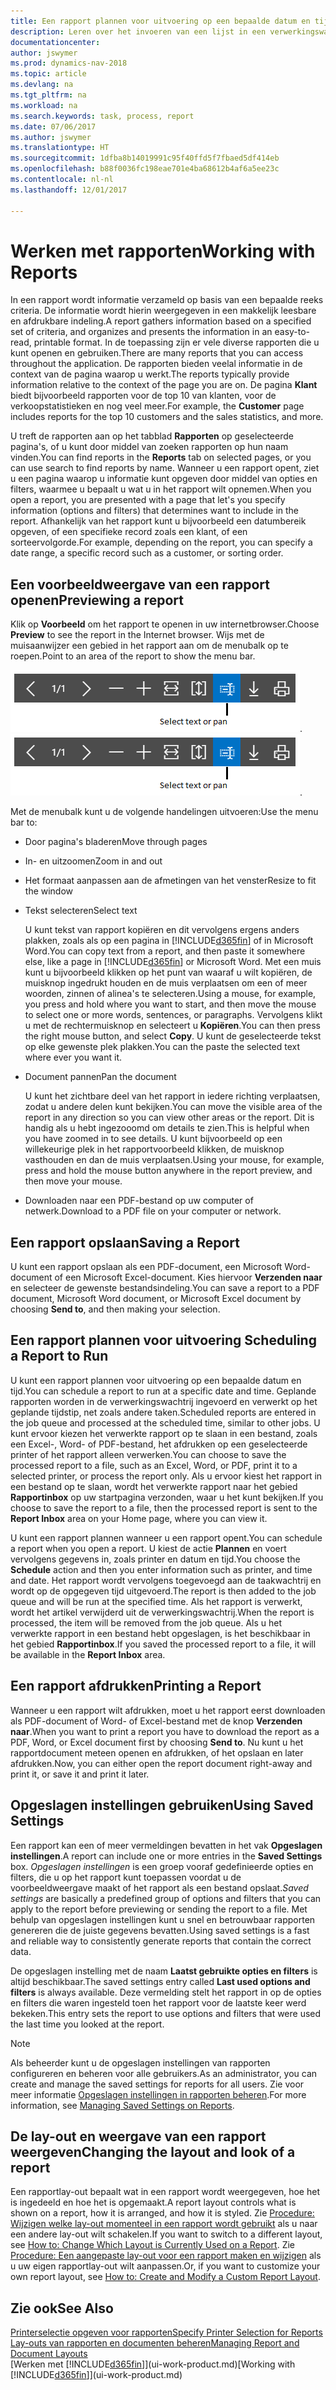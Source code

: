 ```yaml
---
title: Een rapport plannen voor uitvoering op een bepaalde datum en tijd
description: Leren over het invoeren van een lijst in een verwerkingswachtrij en het plannen om te worden verwerkt op een specifieke datum en tijd.
documentationcenter: 
author: jswymer
ms.prod: dynamics-nav-2018
ms.topic: article
ms.devlang: na
ms.tgt_pltfrm: na
ms.workload: na
ms.search.keywords: task, process, report
ms.date: 07/06/2017
ms.author: jswymer
ms.translationtype: HT
ms.sourcegitcommit: 1dfba8b14019991c95f40ffd5f7fbaed5df414eb
ms.openlocfilehash: b88f0036fc198eae701e4ba68612b4af6a5ee23c
ms.contentlocale: nl-nl
ms.lasthandoff: 12/01/2017

---
```

# <a name="working-with-reports"></a><span data-ttu-id="fa2a9-103">Werken met rapporten</span><span class="sxs-lookup"><span data-stu-id="fa2a9-103">Working with Reports</span></span>
<span data-ttu-id="fa2a9-104">In een rapport wordt informatie verzameld op basis van een bepaalde reeks criteria. De informatie wordt hierin weergegeven in een makkelijk leesbare en afdrukbare indeling.</span><span class="sxs-lookup"><span data-stu-id="fa2a9-104">A report gathers information based on a specified set of criteria, and organizes and presents the information in an easy-to-read, printable format.</span></span> <span data-ttu-id="fa2a9-105">In de toepassing zijn er vele diverse rapporten die u kunt openen en gebruiken.</span><span class="sxs-lookup"><span data-stu-id="fa2a9-105">There are many reports that you can access throughout the application.</span></span> <span data-ttu-id="fa2a9-106">De rapporten bieden veelal informatie in de context van de pagina waarop u werkt.</span><span class="sxs-lookup"><span data-stu-id="fa2a9-106">The reports typically provide information relative to the context of the page you are on.</span></span> <span data-ttu-id="fa2a9-107">De pagina **Klant** biedt bijvoorbeeld rapporten voor de top 10 van klanten, voor de verkoopstatistieken en nog veel meer.</span><span class="sxs-lookup"><span data-stu-id="fa2a9-107">For example, the **Customer** page includes reports for the top 10 customers and the sales statistics, and more.</span></span>

<span data-ttu-id="fa2a9-108">U treft de rapporten aan op het tabblad **Rapporten** op geselecteerde pagina's, of u kunt door middel van zoeken rapporten op hun naam vinden.</span><span class="sxs-lookup"><span data-stu-id="fa2a9-108">You can find reports in the **Reports** tab on selected pages, or you can use search to find reports by name.</span></span> <span data-ttu-id="fa2a9-109">Wanneer u een rapport opent, ziet u een pagina waarop u informatie kunt opgeven door middel van opties en filters, waarmee u bepaalt u wat u in het rapport wilt opnemen.</span><span class="sxs-lookup"><span data-stu-id="fa2a9-109">When you open a report, you are presented with a page that let's you specify information (options and filters) that determines want to include in the report.</span></span> <span data-ttu-id="fa2a9-110">Afhankelijk van het rapport kunt u bijvoorbeeld een datumbereik opgeven, of een specifieke record zoals een klant, of een sorteervolgorde.</span><span class="sxs-lookup"><span data-stu-id="fa2a9-110">For example, depending on the report, you can specify a date range, a specific record such as a customer, or sorting order.</span></span>

## <a name="previewing-a-report"></a><span data-ttu-id="fa2a9-111">Een voorbeeldweergave van een rapport openen</span><span class="sxs-lookup"><span data-stu-id="fa2a9-111">Previewing a report</span></span>
<span data-ttu-id="fa2a9-112">Klik op **Voorbeeld** om het rapport te openen in uw internetbrowser.</span><span class="sxs-lookup"><span data-stu-id="fa2a9-112">Choose **Preview** to see the report in the Internet browser.</span></span> <span data-ttu-id="fa2a9-113">Wijs met de muisaanwijzer een gebied in het rapport aan om de menubalk op te roepen.</span><span class="sxs-lookup"><span data-stu-id="fa2a9-113">Point to an area of the report to show the menu bar.</span></span>  

<span data-ttu-id="fa2a9-114">![Werkbalk Afdrukvoorbeeld van rapport](media/report_viewer.png "Werkbalk Afdrukvoorbeeld van rapport").</span><span class="sxs-lookup"><span data-stu-id="fa2a9-114">![Report preview toolbar](media/report_viewer.png "Report preview toolbar").</span></span>

<span data-ttu-id="fa2a9-115">Met de menubalk kunt u de volgende handelingen uitvoeren:</span><span class="sxs-lookup"><span data-stu-id="fa2a9-115">Use the menu bar to:</span></span>

-   <span data-ttu-id="fa2a9-116">Door pagina's bladeren</span><span class="sxs-lookup"><span data-stu-id="fa2a9-116">Move through pages</span></span>
-   <span data-ttu-id="fa2a9-117">In- en uitzoomen</span><span class="sxs-lookup"><span data-stu-id="fa2a9-117">Zoom in and out</span></span>
-   <span data-ttu-id="fa2a9-118">Het formaat aanpassen aan de afmetingen van het venster</span><span class="sxs-lookup"><span data-stu-id="fa2a9-118">Resize to fit the window</span></span>
-   <span data-ttu-id="fa2a9-119">Tekst selecteren</span><span class="sxs-lookup"><span data-stu-id="fa2a9-119">Select text</span></span>

    <span data-ttu-id="fa2a9-120">U kunt tekst van rapport kopiëren en dit vervolgens ergens anders plakken, zoals als op een pagina in [!INCLUDE[d365fin](includes/d365fin_md.md)] of in Microsoft Word.</span><span class="sxs-lookup"><span data-stu-id="fa2a9-120">You can copy text from a report, and then paste it somewhere else, like a page in [!INCLUDE[d365fin](includes/d365fin_md.md)] or Microsoft Word.</span></span>  <span data-ttu-id="fa2a9-121">Met een muis kunt u bijvoorbeeld klikken op het punt van waaraf u wilt kopiëren, de muisknop ingedrukt houden en de muis verplaatsen om een of meer woorden, zinnen of alinea's te selecteren.</span><span class="sxs-lookup"><span data-stu-id="fa2a9-121">Using a mouse, for example, you press and hold where you want to start, and then move the mouse to select one or more words, sentences, or paragraphs.</span></span> <span data-ttu-id="fa2a9-122">Vervolgens klikt u met de rechtermuisknop en selecteert u **Kopiëren**.</span><span class="sxs-lookup"><span data-stu-id="fa2a9-122">You can then press the right mouse button, and select **Copy**.</span></span> <span data-ttu-id="fa2a9-123">U kunt de geselecteerde tekst op elke gewenste plek plakken.</span><span class="sxs-lookup"><span data-stu-id="fa2a9-123">You can the paste the selected text where ever you want it.</span></span>
-   <span data-ttu-id="fa2a9-124">Document pannen</span><span class="sxs-lookup"><span data-stu-id="fa2a9-124">Pan the document</span></span>

    <span data-ttu-id="fa2a9-125">U kunt het zichtbare deel van het rapport in iedere richting verplaatsen, zodat u andere delen kunt bekijken.</span><span class="sxs-lookup"><span data-stu-id="fa2a9-125">You can move the visible area of the report in any direction so you can view other areas or the report.</span></span> <span data-ttu-id="fa2a9-126">Dit is handig als u hebt ingezooomd om details te zien.</span><span class="sxs-lookup"><span data-stu-id="fa2a9-126">This is helpful when you have zoomed in to see details.</span></span>  <span data-ttu-id="fa2a9-127">U kunt bijvoorbeeld op een willekeurige plek in het rapportvoorbeeld klikken, de muisknop vasthouden en dan de muis verplaatsen.</span><span class="sxs-lookup"><span data-stu-id="fa2a9-127">Using your mouse, for example, press and hold the mouse button anywhere in the report preview, and then move your mouse.</span></span>

-   <span data-ttu-id="fa2a9-128">Downloaden naar een PDF-bestand op uw computer of netwerk.</span><span class="sxs-lookup"><span data-stu-id="fa2a9-128">Download to a PDF file on your computer or network.</span></span>


## <a name="saving-a-report"></a><span data-ttu-id="fa2a9-129">Een rapport opslaan</span><span class="sxs-lookup"><span data-stu-id="fa2a9-129">Saving a Report</span></span>
<span data-ttu-id="fa2a9-130">U kunt een rapport opslaan als een PDF-document, een Microsoft Word-document of een Microsoft Excel-document. Kies hiervoor **Verzenden naar** en selecteer de gewenste bestandsindeling.</span><span class="sxs-lookup"><span data-stu-id="fa2a9-130">You can save a report to a PDF document, Microsoft Word document, or Microsoft Excel document by choosing **Send to**, and then making your selection.</span></span> 

## <span data-ttu-id="fa2a9-131"><a name="ScheduleReport"></a>Een rapport plannen voor uitvoering</span><span class="sxs-lookup"><span data-stu-id="fa2a9-131"><a name="ScheduleReport"></a> Scheduling a Report to Run</span></span>
<span data-ttu-id="fa2a9-132">U kunt een rapport plannen voor uitvoering op een bepaalde datum en tijd.</span><span class="sxs-lookup"><span data-stu-id="fa2a9-132">You can schedule a report to run at a specific date and time.</span></span> <span data-ttu-id="fa2a9-133">Geplande rapporten worden in de verwerkingswachtrij ingevoerd en verwerkt op het geplande tijdstip, net zoals andere taken.</span><span class="sxs-lookup"><span data-stu-id="fa2a9-133">Scheduled reports are entered in the job queue and processed at the scheduled time, similar to other jobs.</span></span> <span data-ttu-id="fa2a9-134">U kunt ervoor kiezen het verwerkte rapport op te slaan in een bestand, zoals een Excel-, Word- of PDF-bestand, het afdrukken op een geselecteerde printer of het rapport alleen verwerken.</span><span class="sxs-lookup"><span data-stu-id="fa2a9-134">You can choose to save the processed report to a file, such as an Excel, Word, or PDF, print it to a selected printer, or process the report only.</span></span> <span data-ttu-id="fa2a9-135">Als u ervoor kiest het rapport in een bestand op te slaan, wordt het verwerkte rapport naar het gebied **Rapportinbox** op uw startpagina verzonden, waar u het kunt bekijken.</span><span class="sxs-lookup"><span data-stu-id="fa2a9-135">If you choose to save the report to a file, then the processed report is sent to the **Report Inbox** area on your Home page, where you can view it.</span></span>

<span data-ttu-id="fa2a9-136">U kunt een rapport plannen wanneer u een rapport opent.</span><span class="sxs-lookup"><span data-stu-id="fa2a9-136">You can schedule a report when you open a report.</span></span> <span data-ttu-id="fa2a9-137">U kiest de actie **Plannen** en voert vervolgens gegevens in, zoals printer en datum en tijd.</span><span class="sxs-lookup"><span data-stu-id="fa2a9-137">You choose the **Schedule** action and then you enter information such as printer, and time and date.</span></span> <span data-ttu-id="fa2a9-138">Het rapport wordt vervolgens toegevoegd aan de taakwachtrij en wordt op de opgegeven tijd uitgevoerd.</span><span class="sxs-lookup"><span data-stu-id="fa2a9-138">The report is then added to the job queue and will be run at the specified time.</span></span> <span data-ttu-id="fa2a9-139">Als het rapport is verwerkt, wordt het artikel verwijderd uit de verwerkingswachtrij.</span><span class="sxs-lookup"><span data-stu-id="fa2a9-139">When the report is processed, the item will be removed from the job queue.</span></span> <span data-ttu-id="fa2a9-140">Als u het verwerkte rapport in een bestand hebt opgeslagen, is het beschikbaar in het gebied **Rapportinbox**.</span><span class="sxs-lookup"><span data-stu-id="fa2a9-140">If you saved the processed report to a file, it will be available in the **Report Inbox** area.</span></span>

## <span data-ttu-id="fa2a9-141"><a name="PrintReport"></a>Een rapport afdrukken</span><span class="sxs-lookup"><span data-stu-id="fa2a9-141"><a name="PrintReport"></a>Printing a Report</span></span>
<span data-ttu-id="fa2a9-142">Wanneer u een rapport wilt afdrukken, moet u het rapport eerst downloaden als PDF-document of Word- of Excel-bestand met de knop **Verzenden naar**.</span><span class="sxs-lookup"><span data-stu-id="fa2a9-142">When you want to print a report you have to download the report as a PDF, Word, or Excel document first by choosing **Send to**.</span></span> <span data-ttu-id="fa2a9-143">Nu kunt u het rapportdocument meteen openen en afdrukken, of het opslaan en later afdrukken.</span><span class="sxs-lookup"><span data-stu-id="fa2a9-143">Now, you can either open the report document right-away and print it, or save it and print it later.</span></span>

## <a name="using-saved-settings"></a><span data-ttu-id="fa2a9-144">Opgeslagen instellingen gebruiken</span><span class="sxs-lookup"><span data-stu-id="fa2a9-144">Using Saved Settings</span></span>
<span data-ttu-id="fa2a9-145">Een rapport kan een of meer vermeldingen bevatten in het vak **Opgeslagen instellingen**.</span><span class="sxs-lookup"><span data-stu-id="fa2a9-145">A report can include one or more entries in the **Saved Settings** box.</span></span> <span data-ttu-id="fa2a9-146">*Opgeslagen instellingen* is een groep vooraf gedefinieerde opties en filters, die u op het rapport kunt toepassen voordat u de voorbeeldweergave maakt of het rapport als een bestand opslaat.</span><span class="sxs-lookup"><span data-stu-id="fa2a9-146">*Saved settings* are basically a predefined group of options and filters that you can apply to the report before previewing or sending the report to a file.</span></span> <span data-ttu-id="fa2a9-147">Met behulp van opgeslagen instellingen kunt u snel en betrouwbaar rapporten genereren die de juiste gegevens bevatten.</span><span class="sxs-lookup"><span data-stu-id="fa2a9-147">Using saved settings is a fast and reliable way to consistently generate reports that contain the correct data.</span></span>

<span data-ttu-id="fa2a9-148">De opgeslagen instelling met de naam **Laatst gebruikte opties en filters** is altijd beschikbaar.</span><span class="sxs-lookup"><span data-stu-id="fa2a9-148">The saved settings entry called **Last used options and filters** is always available.</span></span> <span data-ttu-id="fa2a9-149">Deze vermelding stelt het rapport in op de opties en filters die waren ingesteld toen het rapport voor de laatste keer werd bekeken.</span><span class="sxs-lookup"><span data-stu-id="fa2a9-149">This entry sets the report to use options and filters that were used the last time you looked at the report.</span></span>

>[!NOTE]
><span data-ttu-id="fa2a9-150">Als beheerder kunt u de opgeslagen instellingen van rapporten configureren en beheren voor alle gebruikers.</span><span class="sxs-lookup"><span data-stu-id="fa2a9-150">As an administrator, you can create and manage the saved settings for reports for all users.</span></span> <span data-ttu-id="fa2a9-151">Zie voor meer informatie [Opgeslagen instellingen in rapporten beheren](reports-saving-reusing-settings.md).</span><span class="sxs-lookup"><span data-stu-id="fa2a9-151">For more information, see [Managing Saved Settings on Reports](reports-saving-reusing-settings.md).</span></span>

## <a name="changing-the-layout-and-look-of-a-report"></a><span data-ttu-id="fa2a9-152">De lay-out en weergave van een rapport weergeven</span><span class="sxs-lookup"><span data-stu-id="fa2a9-152">Changing the layout and look of a report</span></span>
<span data-ttu-id="fa2a9-153">Een rapportlay-out bepaalt wat in een rapport wordt weergegeven, hoe het is ingedeeld en hoe het is opgemaakt.</span><span class="sxs-lookup"><span data-stu-id="fa2a9-153">A report layout controls what is shown on a report, how it is arranged, and how it is styled.</span></span> <span data-ttu-id="fa2a9-154">Zie [Procedure: Wijzigen welke lay-out momenteel in een rapport wordt gebruikt](ui-how-change-layout-currently-used-report.md) als u naar een andere lay-out wilt schakelen.</span><span class="sxs-lookup"><span data-stu-id="fa2a9-154">If you want to switch to a different layout, see [How to: Change Which Layout is Currently Used on a Report](ui-how-change-layout-currently-used-report.md).</span></span> <span data-ttu-id="fa2a9-155">Zie [Procedure: Een aangepaste lay-out voor een rapport maken en wijzigen](ui-how-create-custom-report-layout.md) als u uw eigen rapportlay-out wilt aanpassen.</span><span class="sxs-lookup"><span data-stu-id="fa2a9-155">Or, if you want to customize your own report layout, see [How to: Create and Modify a Custom Report Layout](ui-how-create-custom-report-layout.md).</span></span>

## <a name="see-also"></a><span data-ttu-id="fa2a9-156">Zie ook</span><span class="sxs-lookup"><span data-stu-id="fa2a9-156">See Also</span></span>
[<span data-ttu-id="fa2a9-157">Printerselectie opgeven voor rapporten</span><span class="sxs-lookup"><span data-stu-id="fa2a9-157">Specify Printer Selection for Reports</span></span>](ui-specify-printer-selection-reports.md)  
[<span data-ttu-id="fa2a9-158">Lay-outs van rapporten en documenten beheren</span><span class="sxs-lookup"><span data-stu-id="fa2a9-158">Managing Report and Document Layouts</span></span>](ui-manage-report-layouts.md)  
<span data-ttu-id="fa2a9-159">[Werken met [!INCLUDE[d365fin](includes/d365fin_md.md)]](ui-work-product.md)</span><span class="sxs-lookup"><span data-stu-id="fa2a9-159">[Working with [!INCLUDE[d365fin](includes/d365fin_md.md)]](ui-work-product.md)</span></span>

